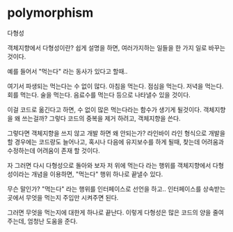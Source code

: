# polymorphism
다형성

객체지향에서 다형성이란? 
쉽게 설명을 하면, 여러가지하는 일들을 한 가지 일로 바꾸는 것이다.

예를 들어서 "먹는다" 라는 동사가 있다고 할때..

여기서 파생되는 먹는다는 수 없이 많다.
아침을 먹는다. 점심을 먹는다. 저녁을 먹는다. 회를 먹는다. 술을 먹는다. 음료수를 먹는다 등으로 나타낼수 있을 것이다. 

이걸 코드로 옮긴다고 하면, 수 없이 많은 먹는다라는 함수가 생기게 될것이다.
객체지향을 왜 쓰는걸까? 그렇다 코드의 중복을 제거 하려고, 객체지향을 쓴다.

그렇다면 객체지향을 쓰지 않고 개발 하면 왜 안되는가?
라인바이 라인 형식으로 개발을 할 경우에는 코드량도 늘어나고, 혹시나 다음에 유지보수를 하게 될때, 찾는데 어려움과 수정하는데 어려움이 존재 할 것이다.

자 그러면 다시 다형성으로 돌아와 보자
저 위에 먹는다 라는 행위를 객체지향에서 다형성이라는 개념을 이용하면, "먹는다" 행위 하나로 끝낼수 있다.

무슨 말인가? "먹는다" 라는 행위를 인터페이스로 선언을 하고..
인터페이스를 상속받는곳에서 무엇을 먹는지 주입만 시켜주면 된다.

그러면 무엇을 먹는지에 대한게 하나로 끝난다.
이렇게 다형성은 많은 코드의 양을 줄여주는데, 엄청난 도움을 준다.




